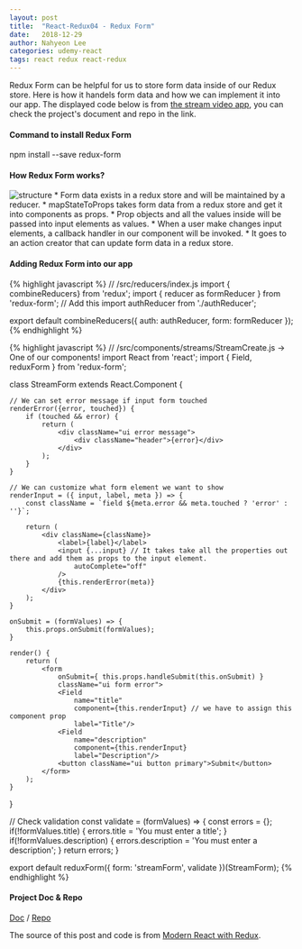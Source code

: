 ```yaml
---
layout: post
title:  "React-Redux04 - Redux Form"
date:   2018-12-29
author: Nahyeon Lee
categories: udemy-react
tags: react redux react-redux
---
```

Redux Form can be helpful for us to store form data inside of our Redux store. Here is how it handels form data and how we can implement it into our app. The displayed code below is from [the stream video app][app-doc], you can check the project's document and repo in the link.

#### Command to install Redux Form
npm install --save redux-form

#### How Redux Form works?
<img src="{{ '/assets/img/2018-12-29-redux-form.png' }}" alt="structure">
* Form data exists in a redux store and will be maintained by a reducer.
* mapStateToProps takes form data from a redux store and get it into components as props.
* Prop objects and all the values inside will be passed into input elements as values.
* When a user make changes input elements, a callback handler in our component will be invoked.
* It goes to an action creator that can update form data in a redux store.

#### Adding Redux Form into our app
{% highlight javascript  %}
// /src/reducers/index.js
import { combineReducers} from 'redux';
import { reducer as formReducer } from 'redux-form'; // Add this
import authReducer from './authReducer';

export default combineReducers({
    auth: authReducer,
    form: formReducer
});
{% endhighlight %}

{% highlight javascript  %}
// /src/components/streams/StreamCreate.js -> One of our components!
import React from 'react';
import { Field, reduxForm } from 'redux-form';

class StreamForm extends React.Component {

    // We can set error message if input form touched
    renderError({error, touched}) {
        if (touched && error) {
            return (
                <div className="ui error message">
                    <div className="header">{error}</div>
                </div>
            );
        }
    }

    // We can customize what form element we want to show
    renderInput = ({ input, label, meta }) => {
        const className = `field ${meta.error && meta.touched ? 'error' : ''}`;

        return (
            <div className={className}>
                <label>{label}</label>
                <input {...input} // It takes take all the properties out there and add them as props to the input element.
                    autoComplete="off"    
                />
                {this.renderError(meta)}
            </div>
        );
    }

    onSubmit = (formValues) => {
        this.props.onSubmit(formValues);
    }

    render() {
        return (
            <form 
                onSubmit={ this.props.handleSubmit(this.onSubmit) }
                className="ui form error">
                <Field 
                    name="title" 
                    component={this.renderInput} // we have to assign this component prop
                    label="Title"/>
                <Field 
                    name="description" 
                    component={this.renderInput} 
                    label="Description"/>
                <button className="ui button primary">Submit</button>
            </form>
        );
    }
}

// Check validation
const validate = (formValues) => {
    const errors = {};
    if(!formValues.title) {
        errors.title = 'You must enter a title';
    }
    if(!formValues.description) {
        errors.description = 'You must enter a description';
    }
    return errors;
}

export default reduxForm({
    form: 'streamForm',
    validate
})(StreamForm);
{% endhighlight %}

#### Project Doc & Repo
[Doc][app-doc] / [Repo][app-repo]

The source of this post and code is from [Modern React with Redux][udemy-react].

[app-doc]: https://nh0627.github.io/blog/stream-app/
[app-repo]: https://github.com/nh0627/udemy-react-redux/tree/master/16.streams
[debugging]: https://github.com/zalmoxisus/redux-devtools-extension
[udemy-react]: https://www.udemy.com/react-redux/